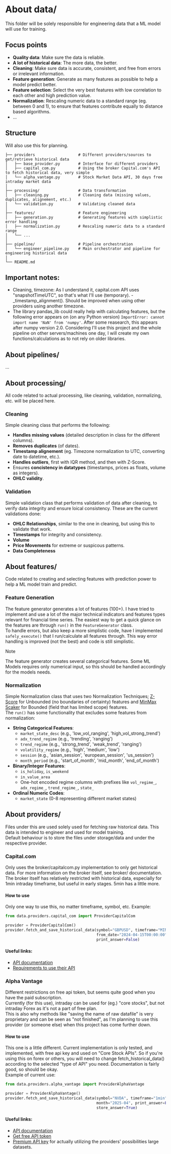 # About data/
This folder will be solely responsible for engineering data that a ML model will use for training.

## Focus points
- **Quality data**: Make sure the data is reliable.
- **A lot of historical data**: The more data, the better.
- **Cleaning**: Make sure data is accurate, consistent, and free from errors or irrelevant information.
- **Feature generation**: Generate as many features as possible to help a model predict better.
- **Feature selection**: Select the very best features with low correlation to each other and high prediction value.
- **Normalization**: Rescaling numeric data to a standard range (eg. between 0 and 1), to ensure that features contribute equally to distance based algorithms.
- ...


## Structure
Will also use this for planning.
```
├── providers                   # Different providers/sources to get/retrieve historical data
│   ├── base_provider.py        # Interface for different providers
│   ├── capital_com.py          # Using the broker Capital.com's API to fetch historical data, very simple
│   └── alpha_vantage.py        # Stock Market Data API, 30 days free intraday market data
│
├── processing/                 # Data transformation
│   ├── cleaning.py             # Cleaning data (missing values, duplicates, alignement, etc.)
│   └── validation.py           # Validating cleaned data
│
├── features/                   # Feature engineering
│   ├── generation.py           # Generating features with simplistic error handling
│   ├── normalization.py        # Rescaling numeric data to a standard range
│   └── ...
│
├── pipeline/                   # Pipeline orchestration
│   └── engineer_pipeline.py    # Main orchestrator and pipeline for engineering historical data
│
└── README.md
```


## Important notes:
- Cleaning, timezone: As I understand it, capital.com API uses "snapshotTimeUTC", so that's what I'll use (temporary). - _timestamp_alignment(). Should be improved when using other providers using another timezone.
- The library pandas_lib could really help with calculating features, but the following error appears on (on any Python version) ``` ImportError: cannot import name 'NaN' from 'numpy' ```. After some reasearch, this appears after numpy version 2.0. Considering I'll use this project and the whole pipeline on other servers/machines one day, I will create my own functions/calculations as to not rely on older libraries.


## About pipelines/
...


## About processing/
All code related to actual processing, like cleaning, validation, normalizing, etc. will be placed here.

### Cleaning
Simple cleaning class that performs the following: 
- **Handles missing values** (detailed description in class for the different columns).
- **Removes duplicates** (of dates).
- **Timestamp alignement** (eg. Timezone normalization to UTC, converting date to datetime, etc.).
- **Handles outliers**, first with IQR method, and then with Z-Score.
- Ensures **concistency in datatypes** (timestamps, prices as floats, volume as integers).
- **OHLC validity**.

### Validation 
Simple validation class that performs validation of data after cleaning, to verify data integrity and ensure loical consistency. These are the current validations done:
- **OHLC Relationships**, similar to the one in cleaning, but using this to validate that work.
- **Timestamps** for integrity and consistency.
- **Volume** 
- **Price Movements** for extreme or suspicous patterns.
- **Data Completeness**


## About features/
Code related to creating and selecting features with prediction power to help a ML model train and predict.

### Feature Generation
The feature generator generates a lot of features (100+). I have tried to implement and use a lot of the major technical indicators and features types relevant for financial time series. The easiest way to get a quick glance on the features are through ```run()``` in the ```FeatureGenerator``` class.<br>
To handle errors, but also keep a more simplistic code, have I implemented ```safely_execute()``` that I run/calculate all features through. This way error handling is improved (not the best) and code is still simplistic.<br>
> [!NOTE]
> The feature generator creates several categorical features. Some ML Models requires only numerical input, so this should be handled accordingly for the models needs.

### Normalization
Simple Normalization class that uses two Normalization Techniques; [Z-Score](https://www.investopedia.com/terms/z/zscore.asp) for Unbounded (no boundaries of certainty) features and [MinMax Scaker](https://medium.com/@iamkamleshrangi/how-min-max-scaler-works-9fbebb9347da) for Bounded (field that has limited scope) features.<br>
The ```run()``` has some functionality that excludes some features from normalization:
- **String Categorical Features**:
  - ```market_state_desc``` (e.g., 'low_vol_ranging', 'high_vol_strong_trend')
  - ```adx_trend_regime``` (e.g., 'trending', 'ranging')
  - ```trend_regime``` (e.g., 'strong_trend', 'weak_trend', 'ranging')
  - ```volatility_regime``` (e.g., 'high', 'medium', 'low')
  - ```session``` (e.g., 'asian_session', 'european_session', 'us_session')
  - ```month_period``` (e.g., 'start_of_month', 'mid_month', 'end_of_month')
- **Binary/Integer Features**:
  - ```is_holiday```, ```is_weekend```
  - ```in_value_area```
  - One-hot encoded regime columns with prefixes like ```vol_regime_```, ```adx_regime_```, ```trend_regime_```, ```state_```
- **Ordinal Numeric Codes**:
  - ```market_state``` (0-8 representing different market states)


## About providers/ 
Files under this are used solely used for fetching raw historical data. This data is intended to engineer and used for model training.<br>
Default behaviour is to store the files under storage/data and under the respective provider.

### Capital.com
Only uses the broker/capitalcom.py implementation to only get historical data. For more information on the broker itself, see broker/ documentation.<br>
The broker itself has relatively restricted with historical data, especially for 1min intraday timeframe, but useful in early stages. 5min has a little more.
#### How to use
Only one way to use this, no matter timeframe, symbol, etc. Example:
```python
from data.providers.capital_com import ProviderCapitalCom

provider = ProviderCapitalCom()
provider.fetch_and_save_historical_data(symbol="GBPUSD", timeframe="MINUTE_5",
                                        from_date="2024-04-15T00:00:00", to_date="2025-05-01T01:00:00",
                                        print_answer=False)
```
#### Useful links:
- [API documentation](https://open-api.capital.com/)
- [Requirements to use their API](https://open-api.capital.com/#section/Getting-started)

### Alpha Vantage
Different restrictions on free api token, but seems quite good when you have the paid subscription.<br>
Currently (for this use), intraday can be used for (eg.) "core stocks", but not intraday Forex as it's not a part of free plan.<br>
This is also why methods like "saving the name of raw datafile" is very proprietary and can be seen as "not finished", as I'm planning to use this provider 
(or someone else) when this project has come further down.
#### How to use
This one is a little different. Current implementation is only tested, and implemented, with free api key and used on "Core Stock APIs". So if you're using this on forex or others, you will need to change fetch_historical_data() according to the selected "type of API" you need. Documentation is fairly good, so should be okay.<br>
Example of current use:
```python
from data.providers.alpha_vantage import ProviderAlphaVantage

provider = ProviderAlphaVantage()
provider.fetch_and_save_historical_data(symbol="NVDA", timeframe="1min",
                                        month="2025-04", print_answer=False,
                                        store_answer=True)
```
#### Useful links:
- [API documentation](https://www.alphavantage.co/documentation/)
- [Get free API token](https://www.alphavantage.co/support/#api-key)
- [Premium API key](https://www.alphavantage.co/premium/) for actually utilizing the providers' possibilities large datasets.
